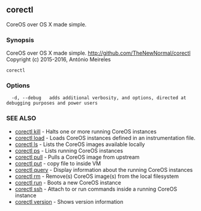 ## corectl

CoreOS over OS X made simple.

### Synopsis


CoreOS over OS X made simple. <http://github.com/TheNewNormal/corectl>
Copyright (c) 2015-2016, António Meireles


```
corectl
```

### Options

```
  -d, --debug   adds additional verbosity, and options, directed at debugging purposes and power users
```

### SEE ALSO
* [corectl kill](corectl_kill.md)	 - Halts one or more running CoreOS instances
* [corectl load](corectl_load.md)	 - Loads CoreOS instances defined in an instrumentation file.
* [corectl ls](corectl_ls.md)	 - Lists the CoreOS images available locally
* [corectl ps](corectl_ps.md)	 - Lists running CoreOS instances
* [corectl pull](corectl_pull.md)	 - Pulls a CoreOS image from upstream
* [corectl put](corectl_put.md)	 - copy file to inside VM
* [corectl query](corectl_query.md)	 - Display information about the running CoreOS instances
* [corectl rm](corectl_rm.md)	 - Remove(s) CoreOS image(s) from the local filesystem
* [corectl run](corectl_run.md)	 - Boots a new CoreOS instance
* [corectl ssh](corectl_ssh.md)	 - Attach to or run commands inside a running CoreOS instance
* [corectl version](corectl_version.md)	 - Shows version information


